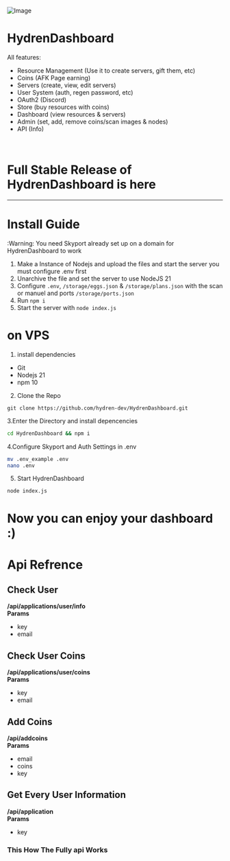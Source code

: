 
![Image](https://raw.githubusercontent.com/hydren-dev/HydrenDashboard/main/image.png)
# HydrenDashboard

All features:
- Resource Management (Use it to create servers, gift them, etc)
- Coins (AFK Page earning)
- Servers (create, view, edit servers)
- User System (auth, regen password, etc)
- OAuth2 (Discord)
- Store (buy resources with coins)
- Dashboard (view resources & servers)
- Admin (set, add, remove coins/scan images & nodes)
- API (Info)

<br>

# Full Stable Release of HydrenDashboard is here

<hr>

# Install Guide

:Warning: You need Skyport already set up on a domain for HydrenDashboard to work

1. Make a Instance of Nodejs and upload the files and start the server you must configure .env first
2. Unarchive the file and set the server to use NodeJS 21
3. Configure `.env`, `/storage/eggs.json` & `/storage/plans.json` with the scan or manuel and ports `/storage/ports.json`
4. Run `npm i`
5. Start the server with `node index.js`

# on VPS

1. install dependencies
 - Git
 - Nodejs 21
 - npm 10
2. Clone the Repo
```git
git clone https://github.com/hydren-dev/HydrenDashboard.git
```
3.Enter the Directory and install depencencies
```bash
cd HydrenDashboard && npm i
```
4.Configure Skyport and Auth Settings in .env 
```bash
mv .env_example .env
nano .env
```
5. Start HydrenDashboard
```bash
node index.js
```

# Now you can enjoy your dashboard :)

# Api Refrence

## Check User
**/api/applications/user/info**
<br>
**Params**
- key
- email
## Check User Coins
**/api/applications/user/coins**
<br>
**Params**
- key
- email
## Add Coins
**/api/addcoins**
<br>
**Params**
- email
- coins
- key
## Get Every User Information
**/api/application**
<br>
**Params**
- key


### This How The Fully api Works

